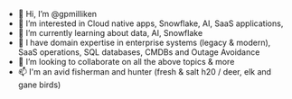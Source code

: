 - 👋 Hi, I’m @gpmilliken
- 👀 I’m interested in Cloud native apps, Snowflake, AI, SaaS applications, 
- 🌱 I’m currently learning about data, AI, Snowflake
- 👀 I have domain expertise in enterprise systems (legacy & modern), SaaS operations, SQL databases, CMDBs and Outage Avoidance
- 💞️ I’m looking to collaborate on all the above topics & more
- 📫 I'm an avid fisherman and hunter (fresh & salt h20 / deer, elk and gane birds)

<!---
gpmilliken/gpmilliken is a ✨ special ✨ repository because its `README.md` (this file) appears on your GitHub profile.
You can click the Preview link to take a look at your changes.
--->
